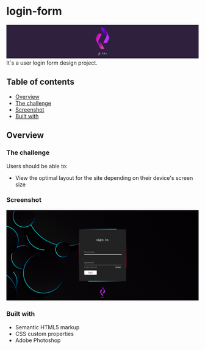 # login-form

![](./img/logo.jpg)
It`s a user login form design project.

## Table of contents

- [Overview](#overview)
- [The challenge](#the-challenge)
- [Screenshot](#screenshot)
- [Built with](#built-with)

## Overview

### The challenge

Users should be able to:

- View the optimal layout for the site depending on their device's screen size

### Screenshot

![](/img/11.jpg)

### Built with

- Semantic HTML5 markup
- CSS custom properties
- Adobe Photoshop

